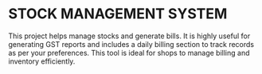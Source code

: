 # STOCK MANAGEMENT SYSTEM
This project helps manage stocks and generate bills. It is highly useful for generating GST reports and includes a daily billing section to track records as per your preferences. This tool is ideal for shops to manage billing and inventory efficiently.
